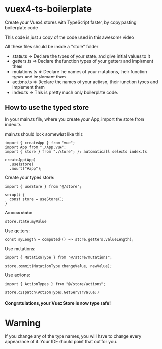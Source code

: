 # vuex4-ts-boilerplate
Create your Vuex4 stores with TypeScript faster, by copy pasting boilerplate code
<p>This code is just a copy of the code used in this <a href="https://www.youtube.com/watch?v=EeaYWLNXAwQ">awesome video</a></p>

<p>All these files should be inside a "store" folder</p>
<ul>
  <li>state.ts     => Declare the types of your state, and give initial values to it</li>
  <li>getters.ts   => Declare the function types of your getters and implement them</li>
  <li>mutations.ts => Declare the names of your mutations, their function types and implement them</li>
  <li>actions.ts   => Declare the names of your actiosn, their function types and implement them</li>
  <li>index.ts     => This is pretty much only boilerplate code.</li>
 </ul>
 
 ## How to use the typed store
  
  In your main.ts file, where you create your App, import the store from index.ts
  
  <span>main.ts should look somewhat like this:</span>
```
import { createApp } from "vue";
import App from "./App.vue";
import { store } from "./store"; // automaticall selects index.ts

createApp(App)
  .use(store)
  .mount("#app");
``` 
  Create your typed store:
  ```
  import { useStore } from "@/store";
  
  setup() {
    const store = useStore();
  }
  ```
  Access state:
  ```
  store.state.myValue
  ```
  
  Use getters: 
  ```
  const myLength = computed(() => store.getters.valueLength);
  ```
  
  Use mutations:
  ```
  import { MutationType } from "@/store/mutations";

  store.commit(MutationType.changeValue, newValue);
  
  ```
  
  Use actions:
  ```
  import { ActionTypes } from "@/store/actions";
  
  store.dispatch(ActionTypes.GetServerValue))
  
  ```
  
#### Congratulations, your Vuex Store is now type safe!
  
  

 # Warning
 If you change any of the type names, you will have to change every appearance of it. Your IDE should point that out for you.


